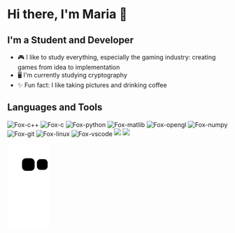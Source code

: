 # Hi there, I'm Maria 🦊 
## I'm a Student and Developer
+ 🎮 I like to study everything, especially the gaming industry: creating games from idea to implementation
+ 🖥️ I'm currently studying cryptography
+ ✨ Fun fact: I like taking pictures and drinking coffee

## Languages and Tools

<img align="center" alt="Fox-c++" height="55" width="35" src="https://cdn.jsdelivr.net/gh/devicons/devicon/icons/cplusplus/cplusplus-line.svg" />
<img align="center" alt="Fox-c" height="55" width="35" src="https://cdn.jsdelivr.net/gh/devicons/devicon/icons/c/c-line.svg" />
<img align="center" alt="Fox-python" height="55" width="35" src="https://cdn.jsdelivr.net/gh/devicons/devicon/icons/python/python-original.svg" />
<img align="center" alt="Fox-matlib" height="55" width="35" src="https://cdn.jsdelivr.net/gh/devicons/devicon/icons/matlab/matlab-line.svg" />
<img align="center" alt="Fox-opengl" height="55" width="35" src="https://cdn.jsdelivr.net/gh/devicons/devicon/icons/opengl/opengl-original.svg" />
<img align="center" alt="Fox-numpy" height="55" width="35" src="https://cdn.jsdelivr.net/gh/devicons/devicon/icons/numpy/numpy-original.svg" />
<img align="center" alt="Fox-git" height="55" width="35" src="https://cdn.jsdelivr.net/gh/devicons/devicon/icons/git/git-original-wordmark.svg" />
<img align="center" alt="Fox-linux" height="55" width="35" src="https://cdn.jsdelivr.net/gh/devicons/devicon/icons/linux/linux-original.svg" />
<img align="center" alt="Fox-vscode" height="55" width="35" src="https://cdn.jsdelivr.net/gh/devicons/devicon/icons/vscode/vscode-original.svg" />

<img height="180em" src="https://github-readme-stats.vercel.app/api?username=VanillaFox&theme=material-palenight&show_icons=true">
<img height="180em" src="https://github-readme-stats.vercel.app/api/top-langs/?username=VanillaFox&theme=material-palenight&layout=compact&hide=Scheme">

![Snake animation](https://github.com/rafaballerini/rafaballerini/blob/output/github-contribution-grid-snake.svg)